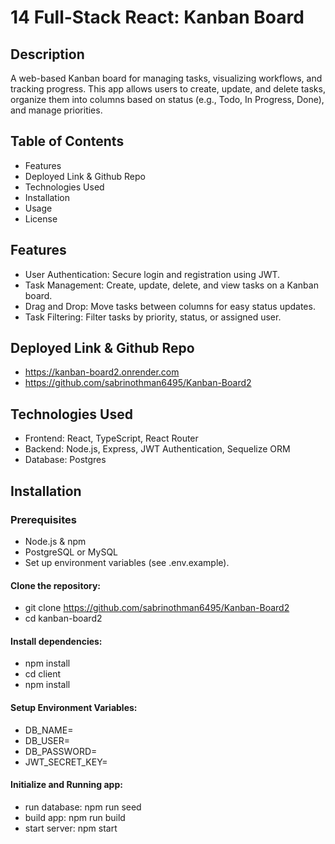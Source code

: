# 14 Full-Stack React: Kanban Board

## Description

A web-based Kanban board for managing tasks, visualizing workflows, and tracking progress. This app allows users to create, update, and delete tasks, organize them into columns based on status (e.g., Todo, In Progress, Done), and manage priorities.

## Table of Contents
* Features 
* Deployed Link & Github Repo
* Technologies Used
* Installation 
* Usage
* License

## Features
* User Authentication: Secure login and registration using JWT.
* Task Management: Create, update, delete, and view tasks on a Kanban board.
* Drag and Drop: Move tasks between columns for easy status updates.
* Task Filtering: Filter tasks by priority, status, or assigned user.

## Deployed Link & Github Repo
* https://kanban-board2.onrender.com
* https://github.com/sabrinothman6495/Kanban-Board2


## Technologies Used
* Frontend: React, TypeScript, React Router
* Backend: Node.js, Express, JWT Authentication, Sequelize ORM
* Database: Postgres

## Installation 
### Prerequisites
* Node.js & npm
* PostgreSQL or MySQL
* Set up environment variables (see .env.example).

#### Clone the repository:
* git clone https://github.com/sabrinothman6495/Kanban-Board2
* cd kanban-board2

#### Install dependencies:
* npm install
* cd client
* npm install

#### Setup Environment Variables:
* DB_NAME=
* DB_USER=
* DB_PASSWORD=
* JWT_SECRET_KEY=

#### Initialize and Running app:

* run database: npm run seed
* build app: npm run build
* start server: npm start